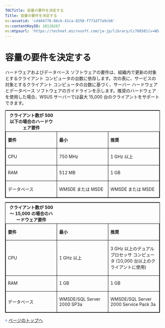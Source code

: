 ```yaml
---
TOCTitle: 容量の要件を決定する
Title: 容量の要件を決定する
ms:assetid: 'cd484776-86cb-41ca-8250-f771d77a9cb6'
ms:contentKeyID: 18128267
ms:mtpsurl: 'https://technet.microsoft.com/ja-jp/library/Cc708581(v=WS.10)'
---
```


容量の要件を決定する
====================

ハードウェアおよびデータベース ソフトウェアの要件は、組織内で更新の対象とするクライアント コンピュータの台数に依存します。次の表に、サービスの対象とするクライアント コンピュータの台数に基づく、サーバー ハードウェアとデータベース ソフトウェアのガイドラインを示します。推奨のハードウェアを使用した場合、WSUS サーバーでは最大 15,000 台のクライアントをサポートできます。

<p> </p>
<table style="border:1px solid black;">
<colgroup>
<col width="33%" />
<col width="33%" />
<col width="33%" />
</colgroup>
<thead>
<tr class="header">
<th>クライアント数が 500 以下の場合のハードウェア要件</th>
<th><strong></strong></th>
<th><strong></strong></th>
</tr>
</thead>
<tbody>
<tr class="odd">
<td style="border:1px solid black;"><p><strong>要件</strong></p></td>
<td style="border:1px solid black;"><p><strong>最小</strong></p></td>
<td style="border:1px solid black;"><p><strong>推奨</strong></p></td>
</tr>
<tr class="even">
<td style="border:1px solid black;"><p>CPU</p></td>
<td style="border:1px solid black;"><p>750 MHz</p></td>
<td style="border:1px solid black;"><p>1 GHz 以上</p></td>
</tr>
<tr class="odd">
<td style="border:1px solid black;"><p>RAM</p></td>
<td style="border:1px solid black;"><p>512 MB</p></td>
<td style="border:1px solid black;"><p>1 GB</p></td>
</tr>
<tr class="even">
<td style="border:1px solid black;"><p>データベース</p></td>
<td style="border:1px solid black;"><p>WMSDE または MSDE</p></td>
<td style="border:1px solid black;"><p>WMSDE または MSDE</p></td>
</tr>
</tbody>
</table>

<p> </p>
<table style="border:1px solid black;">
<colgroup>
<col width="33%" />
<col width="33%" />
<col width="33%" />
</colgroup>
<thead>
<tr class="header">
<th>クライアント数が 500 ～ 15,000 の場合のハードウェア要件</th>
<th><strong></strong></th>
<th><strong></strong></th>
</tr>
</thead>
<tbody>
<tr class="odd">
<td style="border:1px solid black;"><p><strong>要件</strong></p></td>
<td style="border:1px solid black;"><p><strong>最小</strong></p></td>
<td style="border:1px solid black;"><p><strong>推奨</strong></p></td>
</tr>
<tr class="even">
<td style="border:1px solid black;"><p>CPU</p></td>
<td style="border:1px solid black;"><p>1 GHz 以上</p></td>
<td style="border:1px solid black;"><p>3 GHz 以上のデュアル プロセッサ コンピュータ (10,000 台以上のクライアントに使用)</p></td>
</tr>
<tr class="odd">
<td style="border:1px solid black;"><p>RAM</p></td>
<td style="border:1px solid black;"><p>1 GB</p></td>
<td style="border:1px solid black;"><p>1 GB</p></td>
</tr>
<tr class="even">
<td style="border:1px solid black;"><p>データベース</p></td>
<td style="border:1px solid black;"><p>WMSDE/SQL Server 2000 SP3a</p></td>
<td style="border:1px solid black;"><p>WMSDE/SQL Server 2000 Service Pack 3a</p></td>
</tr>
</tbody>
</table>
  
![](images/Cc708581.arrow_px_up(ja-jp,WS.10).gif) [ページのトップへ](#ctl00_rs1_eb1_panel1)
